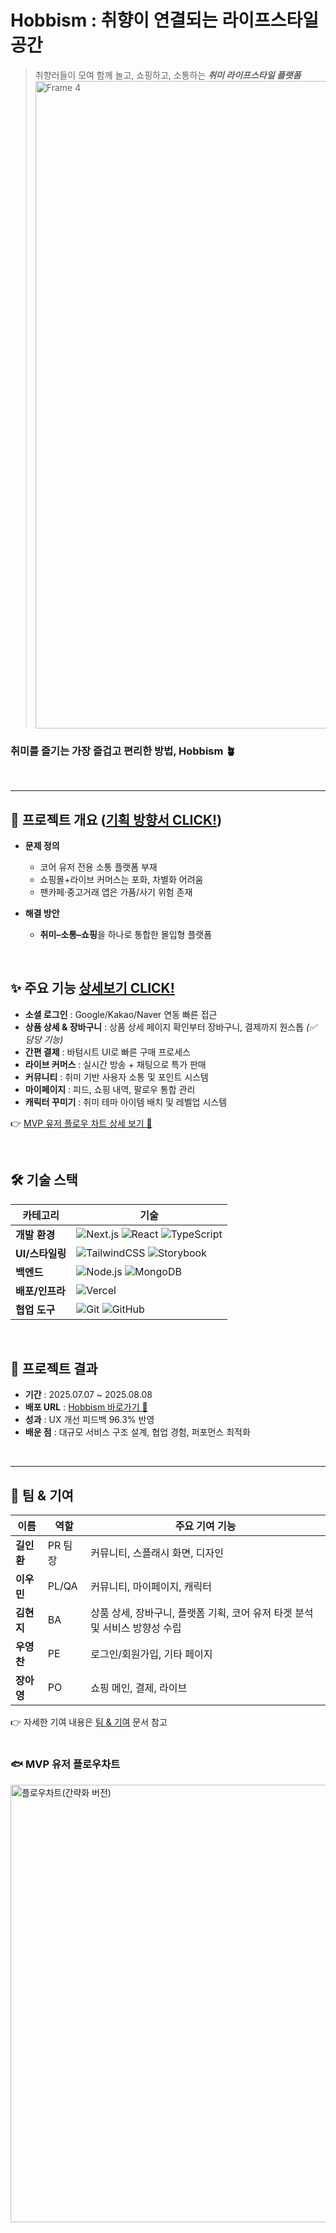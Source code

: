 # Hobbism : 취향이 연결되는 라이프스타일 공간

> 취향러들이 모여 함께 놀고, 쇼핑하고, 소통하는 **_취미 라이프스타일 플랫폼_**  
> <img width="1036" height="auto" alt="Frame 4" src="https://github.com/user-attachments/assets/ff86e93d-d275-4a05-8ceb-3769ccab62c2" />

### 취미를 즐기는 가장 즐겁고 편리한 방법, Hobbism 🪴

<br />
<hr />

## 📢 프로젝트 개요 ([기획 방향서 CLICK!](https://github.com/hyunji1117/Hobbism/wiki/Hobbism-%ED%94%8C%EB%9E%AB%ED%8F%BC-%EA%B8%B0%ED%9A%8D-%EB%B0%A9%ED%96%A5%EC%84%9C))

- **문제 정의**
  - 코어 유저 전용 소통 플랫폼 부재
  - 쇼핑몰+라이브 커머스는 포화, 차별화 어려움
  - 팬카페·중고거래 앱은 가품/사기 위험 존재

- **해결 방안**
  - **취미–소통–쇼핑**을 하나로 통합한 몰입형 플랫폼

<br />

## ✨ 주요 기능 [상세보기 CLICK!](https://github.com/hyunji1117/Hobbism/wiki/%EA%B8%B0%EB%8A%A5-%EC%83%81%EC%84%B8-%EB%B3%B4%EA%B8%B0)

- **소셜 로그인** : Google/Kakao/Naver 연동 빠른 접근
- **상품 상세 & 장바구니** : 상품 상세 페이지 확인부터 장바구니, 결제까지 원스톱 _(✅ 담당 기능)_
- **간편 결제** : 바텀시트 UI로 빠른 구매 프로세스
- **라이브 커머스** : 실시간 방송 + 채팅으로 특가 판매
- **커뮤니티** : 취미 기반 사용자 소통 및 포인트 시스템
- **마이페이지** : 피드, 쇼핑 내역, 팔로우 통합 관리
- **캐릭터 꾸미기** : 취미 테마 아이템 배치 및 레벨업 시스템

👉 [MVP 유저 플로우 차트 상세 보기 🔗](https://drive.google.com/file/d/1qlFVfXZBTtbwlmW-Bs1LSlT45L72_NE9/view?usp=sharing)

<br />

## 🛠️ 기술 스택

| 카테고리        | 기술                                                                                                                                                                                                                                                                                                                            |
| --------------- | ------------------------------------------------------------------------------------------------------------------------------------------------------------------------------------------------------------------------------------------------------------------------------------------------------------------------------- |
| **개발 환경**   | ![Next.js](https://img.shields.io/badge/Next.js-000000?style=for-the-badge&logo=nextdotjs&logoColor=white) ![React](https://img.shields.io/badge/React-61DAFB?style=for-the-badge&logo=react&logoColor=black) ![TypeScript](https://img.shields.io/badge/TypeScript-3178C6?style=for-the-badge&logo=typescript&logoColor=white) |
| **UI/스타일링** | ![TailwindCSS](https://img.shields.io/badge/Tailwind_CSS-38B2AC?style=for-the-badge&logo=tailwind-css&logoColor=white) ![Storybook](https://img.shields.io/badge/Storybook-FF4785?style=for-the-badge&logo=storybook&logoColor=white)                                                                                           |
| **백엔드**      | ![Node.js](https://img.shields.io/badge/Node.js-339933?style=for-the-badge&logo=nodedotjs&logoColor=white) ![MongoDB](https://img.shields.io/badge/MongoDB-47A248?style=for-the-badge&logo=mongodb&logoColor=white)                                                                                                             |
| **배포/인프라** | ![Vercel](https://img.shields.io/badge/Vercel-000000?style=for-the-badge&logo=vercel&logoColor=white)                                                                                                                                                                                                                           |
| **협업 도구**   | ![Git](https://img.shields.io/badge/Git-F05032?style=for-the-badge&logo=git&logoColor=white) ![GitHub](https://img.shields.io/badge/GitHub-181717?style=for-the-badge&logo=github&logoColor=white)                                                                                                                              |

<br />

## 🌟 프로젝트 결과

- **기간** : 2025.07.07 ~ 2025.08.08
- **배포 URL** : [Hobbism 바로가기 🔗](#)
- **성과** : UX 개선 피드백 96.3% 반영
- **배운 점** : 대규모 서비스 구조 설계, 협업 경험, 퍼포먼스 최적화

<br />
<hr />

## 👥 팀 & 기여

| 이름       | 역할    | 주요 기여 기능                                                              |
| ---------- | ------- | --------------------------------------------------------------------------- |
| **길인환** | PR 팀장 | 커뮤니티, 스플래시 화면, 디자인                                             |
| **이우민** | PL/QA   | 커뮤니티, 마이페이지, 캐릭터                                                |
| **김현지** | BA      | 상품 상세, 장바구니, 플랫폼 기획, 코어 유저 타겟 분석 및 서비스 방향성 수립 |
| **우영찬** | PE      | 로그인/회원가입, 기타 페이지                                                |
| **장아영** | PO      | 쇼핑 메인, 결제, 라이브                                                     |

👉 자세한 기여 내용은 [팀 & 기여](https://github.com/hyunji1117/Hobbism/wiki/%ED%8C%80-&-%EA%B8%B0%EC%97%AC) 문서 참고
<br />
<br />

### 🐟 MVP 유저 플로우차트

<img width="700" height="auto" alt="플로우차트(간략화 버전)" src="https://github.com/user-attachments/assets/beaf8338-04e5-4ec4-8d7f-e3478e1da274" />
